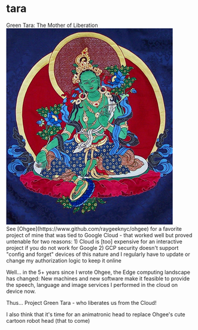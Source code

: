 # tara
<div width=60%">
Green Tara: The Mother of Liberation
<img src=img/Green-Tara.jpg alt="the goddess">
</div>
<div>
See [Ohgee](https://www.github.com/raygeeknyc/ohgee) for a favorite project of mine that was tied to Google Cloud - that worked well but proved untenable for two reasons:
1) Cloud is [too] expensive for an interactive project if you do not work for Google
2) GCP security doesn't support "config and forget" devices of this nature and I regularly have to update or change my authorization logic to keep it online

Well... in the 5+ years since I wrote Ohgee, the Edge computing landscape has changed: New machines and new software make it feasible to provide the speech, language and image services I performed in the cloud on device now.

Thus... Project Green Tara - who liberates us from the Cloud!

I also think that it's time for an animatronic head to replace Ohgee's cute cartoon robot head
(that to come)
</div>
